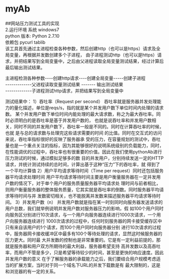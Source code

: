 # myAb
##网站压力测试工具的实现  
2.运行环境
系统  windows7  
python 版本: Python 2.7.10   
依赖包 pycurl   tablib    
该工具首先通过主进程检查各种参数，然后创建http（也可以是https）请求及全局变量，再根据并发数创建多个子进程，
由子进程测试http（也可以是https）请求，并把结果写到全局变量中，之后由父进程读取全局变量测试结果，经过计算后最后输出测试结果。

                                                              
主进程检测各种参数----创建http请求----创建全局变量-----创建子进程   
-------------父进程读取变量测试结果 ------- 输出测试结果  
-------------子进程测试http请求，并把结果写到全局变量中  

测试结果中：
  1）吞吐率（Request per second）
吞吐率就是服务器并发处理能力的量化描述，单位是reqs/s，指的就是某个并发用户数下单位时间内处理的请求数。
某个并发用户数下单位时间内能处理的最大请求数，称之为最大吞吐率。同时必须明白的是吞吐率是基于并发用户数的，
也就是说吞吐率和并发用户数相关，同时不同的并发用户数下，吞吐率一般是不同的。同时在计算吞吐率的时候，也就
是与总的请求数与处理完这些请求需要的时间 的比值。同时在交互式的访问来说，吞吐率指标很好的反映了服务器承
受的压力，在容量规划的测试中，吞吐量也是一个重点关注的指标，因为其能够很好的说明系统级别的负载能力，同时，
在性能调优的过程中，吞吐率也有很重要的价值。因此在我们使用pythonAb进行压力测试的时候，通过模拟足够多的数
目的并发用户，分别持续发送一定的HTTP请求，并统计测试持续的总时间，计算出基于这种“压力”下的吞吐率，就
得到了一个平均计算值
2）用户平均请求等待时间（Time per request）同时还包括服务器平均请求处理时间
用户平均请求等待时间主要是用户衡量服务器在一定并发用户数的情况下，对于单个用户的服务质量服务器平均请求处
理时间与前者相比，则用户衡量服务器的整体服务质量，它其实就是吞吐率的倒数。同时服务器平均请求等待时间与并
发数密切相关，也不能脱离并发数来描述服务器平均请求等待时间。
3）并发用户数（n）
并发用户数就是指在某一时刻同时向服务器发送请求的用户总数，我们就举例说明并发用户数对服务器压力的影响，假
如100个用户同时向服务区分别进行10次请求，与一个用户向服务器连续进行1000次请求，一个用户向服务器连续进行
1000次请求的过程中，任何时刻服务器的网卡接受缓存区中只有来自该用户的1个请求，而100个用户同时向服务器分别
进行10次请求的过程中，服务器网卡接收缓冲区中最多有100个等待处理的请求，显然这时候服务器的压力更大。同时最
大并发数的控制也是非常重要的。它是有一定利益前提的，那就是服务器和用户双方所期待的最大利益，服务器希望支持
高并发数以及高吞吐率，而用户不管是多少，只是希望等待较少的时间，甚至是更快的响应速度。因此并发用户数的意义
在于了解服务器的承载能力之后，我们要结合用户规模考虑适当的扩展方案，当时对于同一个域名下URL的并发下载数是有
最大限制的，这是和浏览器的有一定的关系。




                                                        
